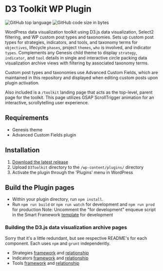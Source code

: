 # D3 Toolkit WP Plugin

![GitHub top language](https://img.shields.io/github/languages/top/himeylo/D3Toolkit) ![GitHub code size in bytes](https://img.shields.io/github/languages/code-size/himeylo/D3Toolkit)<!-- ![Main](https://github.com/himeylo/D3Toolkit/workflows/Main/badge.svg) -->

WordPress data visualization toolkit using D3.js data visualization, Select2 filtering, and WP custom post types and taxonomies. Sets up custom post types for strategies, indicators, and tools, and taxonomy terms for `objectives`, lifecycle `phases`, project `themes`, `who` is involved, and indicator `types`. Complements any Genesis child theme to display `strategy`, `indicator`, and `tool` details in single and interactive circle packing data visualization archive views with filtering by associated taxonomy terms.

Custom post types and taxonomies use Advanced Custom Fields, which are maintained in this repository and displayed when editing custom posts upon plugin activation. <!-- The D3 Toolkit WP Plugin Featured Strategy widget will allow you to select a strategy from the library and feature it in any widgeted area of the site. -->

Also included is a `/toolkit` landing page that acts as the top-level, parent page for the toolkit. This page utilizes GSAP ScrollTrigger animation for an interactive, scrollytelling user experience.

## Requirements

- Genesis theme
- Advanced Custom Fields plugin

## Installation

1. [Download the latest release](https://github.com/himeylo/D3Toolkit/releases/latest)
2. Upload `D3Toolkit` directory to the `/wp-content/plugins/` directory
3. Activate the plugin through the 'Plugins' menu in WordPress

## Build the Plugin pages

- Within your plugin directory, run `npm install`.
- Run `npm run build` or `npm run watch` for development and `npm run prod` for production
  Note: Uncomment the "for development" enqueue script in the Smart Framework [template](templates/page-toolkit.php) for development

### Building the D3.js data visualization archive pages

Sorry that it's a little redundant, but see respective README's for each component. Each uses `npm` and `grunt` independently.

- Strategies [framework](framework/README.md) and [relationship](relationship/README.md)
- Indicators [framework](framework-indicators/README.md) and [relationship](relationship-indicators/README.md)
- Tools [framework](framework-tools/README.md) and [relationship](relationship-tools/README.md)
